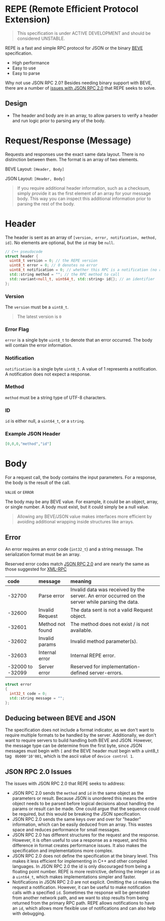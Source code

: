 # REPE (Remote Efficient Protocol Extension)

> This specification is under ACTIVE DEVELOPMENT and should be considered UNSTABLE.

REPE is a fast and simple RPC protocol for JSON or the binary [BEVE](https://github.com/stephenberry/beve) specification.

- High performance
- Easy to use
- Easy to parse

Why not use JSON RPC 2.0? Besides needing binary support with BEVE, there are a number of [issues with JSON RPC 2.0](#json-rpc-2.0-issues) that REPE seeks to solve.

## Design

- The header and body are in an array, to allow parsers to verify a header and run logic prior to parsing any of the body.

# Request/Response (Message)

Requests and responses use the exact same data layout. There is no distinction between them. The format is an array of two elements.

BEVE Layout: `[Header, Body]`

JSON Layout: `[Header, Body]`

> If you require additional header information, such as a checksum, simply provide it as the first element of an array for your message body. This way you can inspect this additional information prior to parsing the rest of the body.

# Header

The header is sent as an array of `[version, error, notification, method, id]`. No elements are optional, but the `id`  may be `null`.

```c++
// C++ pseudocode
struct header {
  uint8_t version = 0; // the REPE version
  uint8_t error = 0; // 0 denotes no error
  uint8_t notification = 0; // whether this RPC is a notification (no response returned)
  std::string method = ""; // the RPC method to call
  std::variant<null_t, uint64_t, std::string> id{}; // an identifier
};
```

### Version

The `version` must be a `uint8_t`.

> The latest version is `0`

### Error Flag

`error` is a single byte `uint8_t` to denote that an error occurred. The body will contain the error information.

### Notification

`notification` is a single byte `uint8_t`. A value of 1 represents a notification. A notification does not expect a response.

### Method

`method` must be a string type of UTF-8 characters.

### ID

`id` is either null, a `uint64_t`, or a `string`.

### Example JSON Header

```json
[0,0,0,"method","id"]
```

# Body

For a request call, the body contains the input parameters. For a response, the body is the result of the call.

`VALUE` or `ERROR`

The body may be any BEVE value. For example, it could be an object, array, or single number. A body must exist, but it could simply be a null value.

> Allowing any BEVE/JSON value makes interfaces more efficient by avoiding additional wrapping inside structures like arrays.

## Error

An error requires an error code (`int32_t`) and a string message. The serialization format must be an array.

Reserved error codes match [JSON RPC 2.0](https://www.jsonrpc.org/specification) and are nearly the same as those suggested for [XML-RPC](http://xmlrpc-epi.sourceforge.net/specs/rfc.fault_codes.php)

| code             | message          | meaning                                                      |
| :--------------- | :--------------- | :----------------------------------------------------------- |
| -32700           | Parse error      | Invalid data was received by the server. An error occurred on the server while parsing the data. |
| -32600           | Invalid Request  | The data sent is not a valid Request object.                 |
| -32601           | Method not found | The method does not exist / is not available.                |
| -32602           | Invalid params   | Invalid method parameter(s).                                 |
| -32603           | Internal error   | Internal REPE error.                                         |
| -32000 to -32099 | Server error     | Reserved for implementation-defined server-errors.           |

```c++
struct error
{
  int32_t code = 0;
  std::string message = "";
};
```

## Deducing between BEVE and JSON

The specification does not include a format indicator, as we don't want to require multiple formats to be handled by the server. Additionally, we don't want to require servers to build handling both BEVE and JSON. However, the message type can be determine from the first byte, since JSON messages must begin with `[` and the BEVE header must begin with a uint8_t tag ` 0b000'10'001`, which is the ascii value of `device control 1`.

## JSON RPC 2.0 Issues

The issues with JSON RPC 2.0 that REPE seeks to address:
- JSON RPC 2.0 sends the `method` and `id` in the same object as the parameters or result. Because JSON is unordered this means the entire object needs to be parsed before logical decisions about handling the params or result can be made. One could argue that the sequence could be required, but this would be breaking the JSON specification.
- JSON RPC 2.0 sends the same keys over and over for "header" information, which can be easily deduced from an array. This wastes space and reduces performance for small messages.
- JSON RPC 2.0 has different structures for the request and the response. However, it is often useful to use a response as a request, and this difference in format creates performance issues. It also makes the specification and implementations more complex.
- JSON RPC 2.0 does not define the specification at the binary level. This makes it less efficient for implementing in C++ and other compiled languages. In JSON RPC 2.0 the id is only discouraged from being a floating point number. REPE is more restrictive, defining the integer `id` as a `uint64_t`, which makes implementations simpler and faster.
- Notifications in JSON RPC 2.0 are not explicit. Omitting the `id` makes the request a notification. However, it can be useful to make notification calls with a specified `id`. Sometimes the response will be generated from another network path, and we want to stop results from being returned from the primary RPC path. REPE allows notifications to have an `id`, which allows more flexible use of notifications and can also help with debugging.
